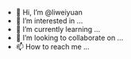 - 👋 Hi, I’m @liweiyuan
- 👀 I’m interested in ...
- 🌱 I’m currently learning ...
- 💞️ I’m looking to collaborate on ...
- 📫 How to reach me ...

<!---
liweiyuan/liweiyuan is a ✨ special ✨ repository because its `README.md` (this file) appears on your GitHub profile.
You can click the Preview link to take a look at your changes.
--->
